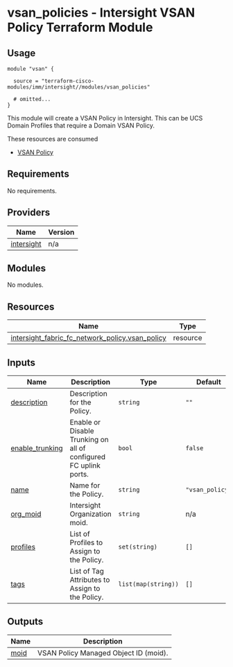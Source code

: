 # vsan_policies - Intersight VSAN Policy Terraform Module

## Usage

```hcl
module "vsan" {

  source = "terraform-cisco-modules/imm/intersight//modules/vsan_policies"

  # omitted...
}
```

This module will create a VSAN Policy in Intersight.  This can be UCS Domain Profiles that require a Domain VSAN Policy.  

These resources are consumed

* [VSAN Policy](https://registry.terraform.io/providers/CiscoDevNet/intersight/latest/docs/resources/fabric_fc_network_policy)

<!-- BEGINNING OF PRE-COMMIT-TERRAFORM DOCS HOOK -->
## Requirements

No requirements.

## Providers

| Name | Version |
|------|---------|
| <a name="provider_intersight"></a> [intersight](#provider\_intersight) | n/a |

## Modules

No modules.

## Resources

| Name | Type |
|------|------|
| [intersight_fabric_fc_network_policy.vsan_policy](https://registry.terraform.io/providers/CiscoDevNet/intersight/latest/docs/resources/fabric_fc_network_policy) | resource |

## Inputs

| Name | Description | Type | Default | Required |
|------|-------------|------|---------|:--------:|
| <a name="input_description"></a> [description](#input\_description) | Description for the Policy. | `string` | `""` | no |
| <a name="input_enable_trunking"></a> [enable\_trunking](#input\_enable\_trunking) | Enable or Disable Trunking on all of configured FC uplink ports. | `bool` | `false` | no |
| <a name="input_name"></a> [name](#input\_name) | Name for the Policy. | `string` | `"vsan_policy"` | no |
| <a name="input_org_moid"></a> [org\_moid](#input\_org\_moid) | Intersight Organization moid. | `string` | n/a | yes |
| <a name="input_profiles"></a> [profiles](#input\_profiles) | List of Profiles to Assign to the Policy. | `set(string)` | `[]` | no |
| <a name="input_tags"></a> [tags](#input\_tags) | List of Tag Attributes to Assign to the Policy. | `list(map(string))` | `[]` | no |

## Outputs

| Name | Description |
|------|-------------|
| <a name="output_moid"></a> [moid](#output\_moid) | VSAN Policy Managed Object ID (moid). |
<!-- END OF PRE-COMMIT-TERRAFORM DOCS HOOK -->
